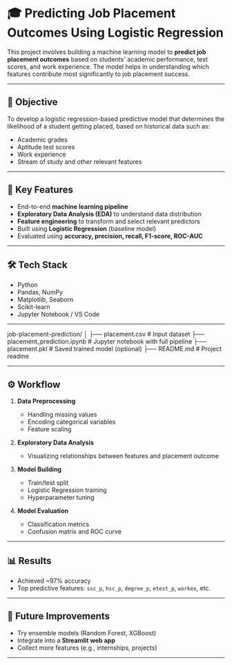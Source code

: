 
# 🎓 Predicting Job Placement Outcomes Using Logistic Regression

This project involves building a machine learning model to **predict job placement outcomes** based on students' academic performance, test scores, and work experience. The model helps in understanding which features contribute most significantly to job placement success.

---

## 📌 Objective

To develop a logistic regression-based predictive model that determines the likelihood of a student getting placed, based on historical data such as:
- Academic grades
- Aptitude test scores
- Work experience
- Stream of study and other relevant features

---

## 🧠 Key Features

- End-to-end **machine learning pipeline**
- **Exploratory Data Analysis (EDA)** to understand data distribution
- **Feature engineering** to transform and select relevant predictors
- Built using **Logistic Regression** (baseline model)
- Evaluated using **accuracy, precision, recall, F1-score, ROC-AUC**

---

## 🛠 Tech Stack

- Python
- Pandas, NumPy
- Matplotlib, Seaborn
- Scikit-learn
- Jupyter Notebook / VS Code

---
job-placement-prediction/
│
├── placement.csv # Input dataset
├── placement_prediction.ipynb # Jupyter notebook with full pipeline
├── placement.pkl # Saved trained model (optional)
├── README.md # Project readme



---

## ⚙️ Workflow

1. **Data Preprocessing**
   - Handling missing values
   - Encoding categorical variables
   - Feature scaling

2. **Exploratory Data Analysis**
   - Visualizing relationships between features and placement outcome

3. **Model Building**
   - Train/test split
   - Logistic Regression training
   - Hyperparameter tuning

4. **Model Evaluation**
   - Classification metrics
   - Confusion matrix and ROC curve

---

## 📊 Results

- Achieved ~97% accuracy 
- Top predictive features: `ssc_p`, `hsc_p`, `degree_p`, `etest_p`, `workex`, etc.

---

## 🚀 Future Improvements

- Try ensemble models (Random Forest, XGBoost)
- Integrate into a **Streamlit web app**
- Collect more features (e.g., internships, projects)

---



